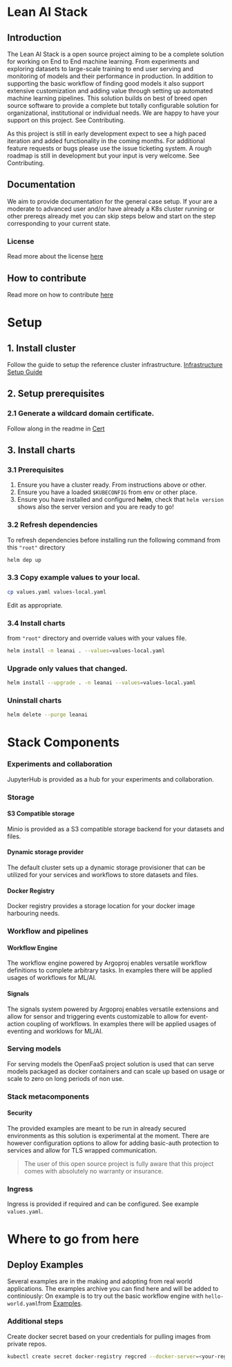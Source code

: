 # Lean AI Stack

## Introduction
The Lean AI Stack is a open source project aiming to be a complete solution for working on End to End machine learning. From experiments and exploring datasets to large-scale training to end user serving and monitoring of models and their performance in production. In addition to supporting the basic workflow of finding good models it also support extensive customization and adding value through setting up automated machine learning pipelines. This solution builds on best of breed open source software to provide a complete but totally configurable solution for organizational, institutional or individual needs. We are happy to have your support on this project. See Contributing.

As this project is still in early development expect to see a high paced iteration and added functionality in the coming months. For additional feature requests or bugs please use the issue ticketing system. A rough roadmap is still in development but your input is very welcome. See Contributing.

## Documentation
We aim to provide documentation for the general case setup. If your are a moderate to advanced user and/or have already a K8s cluster running or other prereqs already met you can skip steps below and start on the step corresponding to your current state.

### License
Read more about the license [here](LICENSE)

## How to contribute
Read more on how to contribute [here](CONTRIBUTING.md)

# Setup
## 1. Install cluster
Follow the guide to setup the reference cluster infrastructure.
[Infrastructure Setup Guide](/infrastructure/)

## 2. Setup prerequisites

### 2.1 Generate a wildcard domain certificate.
Follow along in the readme in [Cert](extra/cert)

## 3. Install charts

### 3.1 Prerequisites
1. Ensure you have a cluster ready. From instructions above or other.
2. Ensure you have a loaded `$KUBECONFIG` from env or other place.
1. Ensure you have installed and configured **helm**, check that `helm version` shows also the server version and you are ready to go!

### 3.2 Refresh dependencies
To refresh dependencies before installing run the following command from this ``"root"`` directory
```bash
helm dep up
```

### 3.3 Copy example values to your local.
```bash
cp values.yaml values-local.yaml
```
Edit as appropriate.

### 3.4 Install charts
from `"root"` directory and override values with your values file.
```bash
helm install -n leanai . --values=values-local.yaml
```

### Upgrade only values that changed.
```bash
helm install --upgrade . -n leanai --values=values-local.yaml
```

### Uninstall charts
```bash
helm delete --purge leanai
```
# Stack Components

### Experiments and collaboration
JupyterHub is provided as a hub for your experiments and collaboration.

### Storage
#### S3 Compatible storage
Minio is provided as a S3 compatible storage backend for your datasets and files.

#### Dynamic storage provider
The default cluster sets up a dynamic storage provisioner that can be utilized for your services and workflows to store datasets and files.

#### Docker Registry
Docker registry provides a storage location for your docker image harbouring needs.

### Workflow and pipelines
#### Workflow Engine
The workflow engine powered by Argoproj enables versatile workflow definitions to complete arbitrary tasks. In examples there will be applied usages of workflows for ML/AI.

#### Signals
The signals system powered by Argoproj enables versatile extensions and allow for sensor and triggering events customizable to allow for event-action coupling of workflows. In examples there will be applied usages of eventing and worklows for ML/AI.

### Serving models
For serving models the OpenFaaS project solution is used that can serve models packaged as docker containers and can scale up based on usage or scale to zero on long periods of non use.





### Stack metacomponents
#### Security
The provided examples are meant to be run in already secured environments as this solution is experimental at the moment. There are however configuration options to allow for adding basic-auth protection to services and allow for TLS wrapped communication.
> The user of this open source project is fully aware that this project comes with absolutely no warranty or insurance.

### Ingress
Ingress is provided if required and can be configured. See example `values.yaml`.

# Where to go from here

## Deploy Examples
Several examples are in the making and adopting from real world applications. The examples archive you can find here and will be added to continiously:
On example is to try out the basic workflow engine with `hello-world.yaml`from [Examples](https://github.com/leanaiorg/examples).


### Additional steps
Create docker secret based on your credentials for pulling images from private repos.
```bash
kubectl create secret docker-registry regcred --docker-server=<your-registry-server> --docker-username=<your-name> --docker-password=<your-pword> --docker-email=<your-email>
```
